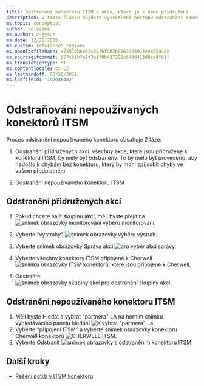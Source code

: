 ```yaml
---
title: Odstranění konektoru ITSM a akce, která je k němu přidružená
description: V tomto článku najdete vysvětlení postupu odstranění konektoru ITSM a skupin akcí, které jsou k němu přidružené.
ms.topic: conceptual
author: nolavime
ms.author: v-jysur
ms.date: 12/29/2020
ms.custom: references_regions
ms.openlocfilehash: e73510b6c61c58f6f0b2b8067a240214ee35a46c
ms.sourcegitcommit: 867cb1b7a1f3a1f0b427282c648d411d0ca4f81f
ms.translationtype: MT
ms.contentlocale: cs-CZ
ms.lasthandoff: 03/20/2021
ms.locfileid: "102036482"
---
```

# <a name="deletion-of-unused-itsm-connectors"></a>Odstraňování nepoužívaných konektorů ITSM

Proces odstranění nepoužívaného konektoru obsahuje 2 fáze:

1. Odstranění přidružených akcí: všechny akce, které jsou přidružené k konektoru ITSM, by měly být odstraněny. To by mělo být provedeno, aby nedošlo k chybám bez konektoru, který by mohl způsobit chyby ve vašem předplatném.

2. Odstranění nepoužívaného konektoru ITSM

## <a name="deletion-of-the-associated-actions"></a>Odstranění přidružených akcí

1. Pokud chcete najít skupinu akcí, měli byste přejít na  ![ snímek obrazovky monitorování výběru monitorování.](media/itsmc-connector-deletion/itsmc-monitor-selection.png)

2. Vyberte "výstrahy"  ![ snímek obrazovky výběru výstrah.](media/itsmc-connector-deletion/itsmc-alert-selection.png)
3. Vyberte snímek obrazovky Správa akcí  ![ pro výběr akcí správy.](media/itsmc-connector-deletion/itsmc-actions-selection.png)
4. Vyberte všechny konektory ITSM připojené k Cherwell  ![ snímku obrazovky ITSM konektorů, které jsou připojené k Cherwell.](media/itsmc-connector-deletion/itsmc-actions-screen.png)
5. Odstraňte  ![ snímek obrazovky skupiny akcí pro odstranění skupiny akcí.](media/itsmc-connector-deletion/itsmc-action-deletion.png)

## <a name="deletion-of-the-unused-itsm-connector"></a>Odstranění nepoužívaného konektoru ITSM

1. Měli byste Hledat a vybrat "partnera" LA na horním snímku vyhledávacího panelu hledání  ![ a vybrat "partnera" La.](media/itsmc-connector-deletion/itsmc-connector-selection.png)
2. Vyberte "připojení ITSM" a vyberte snímek obrazovky konektoru Cherwell konektorů  ![ CHERWELL ITSM.](media/itsmc-connector-deletion/itsmc-cherwell-connector.png)
3. Vyberte Odstranit  ![ snímek obrazovky s odstraněním konektoru ITSM.](media/itsmc-connector-deletion/itsmc-connector-deletion.png)

## <a name="next-steps"></a>Další kroky

* [Řešení potíží v ITSM konektoru](./itsmc-resync-servicenow.md)

